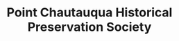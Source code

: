 ---
layout: repo
title: "Point Chautauqua Historical Preservation Society"
id: 20071
permalink: repos/20071/
---